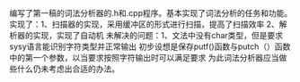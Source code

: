 编写了第一稿的词法分析器的.h和.cpp程序。基本实现了词法分析的任务和功能。
实现了：1、扫描器的实现，采用缓冲区的形式进行扫描，提高了扫描效率
	2、解析器的实现，实现了自动机
未解决的问题：1、文法中没有char类型，但是要求sysy语言能识别字符类型并正常输出
	初步设想是保存putf()函数与putch（）函数中的第一个参数，以当要求按照字符输出时可以满足要求
	为此词法分析器应当做些什么仍未考虑出合适的办法。